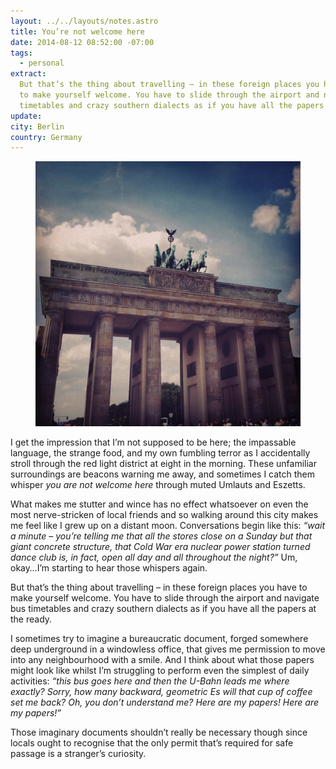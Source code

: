 ```yaml
---
layout: ../../layouts/notes.astro
title: You’re not welcome here
date: 2014-08-12 08:52:00 -07:00
tags:
  - personal
extract:
  But that’s the thing about travelling – in these foreign places you have
  to make yourself welcome. You have to slide through the airport and navigate bus
  timetables and crazy southern dialects as if you have all the papers at the ready.
update:
city: Berlin
country: Germany
---
```


<figure>
    <img src="/images/53e3d5f37480b494458b55f7.jpg" alt="A picture of the Brandenburg Gate" />
</figure>

I get the impression that I’m not supposed to be here; the impassable language, the strange food, and my own fumbling terror as I accidentally stroll through the red light district at eight in the morning. These unfamiliar surroundings are beacons warning me away, and sometimes I catch them whisper _you are not welcome here_ through muted Umlauts and Eszetts.

What makes me stutter and wince has no effect whatsoever on even the most nerve-stricken of local friends and so walking around this city makes me feel like I grew up on a distant moon. Conversations begin like this: _“wait a minute – you’re telling me that all the stores close on a Sunday but that giant concrete structure, that Cold War era nuclear power station turned dance club is, in fact, open all day and all throughout the night?”_ Um, okay…I’m starting to hear those whispers again.

But that’s the thing about travelling – in these foreign places you have to make yourself welcome. You have to slide through the airport and navigate bus timetables and crazy southern dialects as if you have all the papers at the ready.

I sometimes try to imagine a bureaucratic document, forged somewhere deep underground in a windowless office, that gives me permission to move into any neighbourhood with a smile. And I think about what those papers might look like whilst I’m struggling to perform even the simplest of daily activities: _“this bus goes here and then the U-Bahn leads me where exactly? Sorry, how many backward, geometric Es will that cup of coffee set me back? Oh, you don’t understand me? Here are my papers! Here are my papers!”_

Those imaginary documents shouldn’t really be necessary though since locals ought to recognise that the only permit that’s required for safe passage is a stranger’s curiosity.
